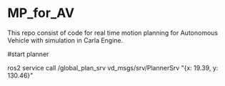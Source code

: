 # MP_for_AV
This repo consist of code for real time motion planning for Autonomous Vehicle with simulation in Carla Engine. 

#start planner

ros2 service call /global_plan_srv vd_msgs/srv/PlannerSrv "{x: 19.39, y: 130.46}"
